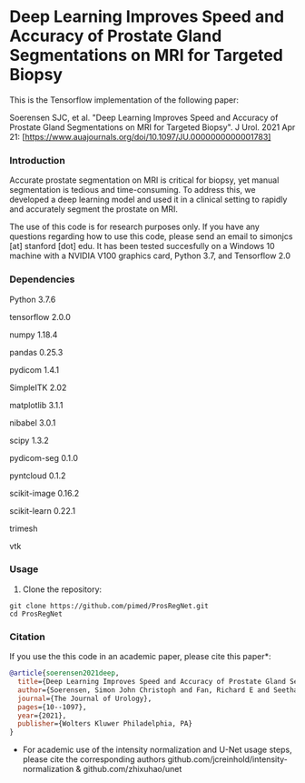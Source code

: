 # Deep Learning Improves Speed and Accuracy of Prostate Gland Segmentations on MRI for Targeted Biopsy

This is the Tensorflow implementation of the following paper:

Soerensen SJC, et al. "Deep Learning Improves Speed and Accuracy of Prostate Gland Segmentations on MRI for Targeted Biopsy". J Urol. 2021 Apr 21: [https://www.auajournals.org/doi/10.1097/JU.0000000000001783]

### Introduction

Accurate prostate segmentation on MRI is critical for biopsy, yet manual segmentation is tedious and time-consuming. To address this, we developed a deep learning model and used it in a clinical setting to rapidly and accurately segment the prostate on MRI.

The use of this code is for research purposes only. If you have any questions regarding how to use this code, please send an email to simonjcs [at] stanford [dot] edu. It has been tested succesfully on a Windows 10 machine with a NVIDIA V100 graphics card, Python 3.7, and Tensorflow 2.0

### Dependencies

Python 3.7.6

tensorflow 2.0.0

numpy  1.18.4

pandas 0.25.3

pydicom 1.4.1

SimpleITK 2.02

matplotlib 3.1.1

nibabel 3.0.1

scipy 1.3.2

pydicom-seg 0.1.0

pyntcloud 0.1.2

scikit-image 0.16.2

scikit-learn 0.22.1

trimesh

vtk

### Usage
1. Clone the repository:
```
git clone https://github.com/pimed/ProsRegNet.git
cd ProsRegNet
```

### Citation

If you use the this code in an academic paper, please cite this paper*:

```bibtex
@article{soerensen2021deep,
  title={Deep Learning Improves Speed and Accuracy of Prostate Gland Segmentations on MRI for Targeted Biopsy},
  author={Soerensen, Simon John Christoph and Fan, Richard E and Seetharaman, Arun and Chen, Leo and Shao, Wei and Bhattacharya, Indrani and Kim, Yong-hun and Sood, Rewa and Borre, Michael and Chung, Benjamin I and Sonn, Geoffrey A and Rusu, Mirabela},
  journal={The Journal of Urology},
  pages={10--1097},
  year={2021},
  publisher={Wolters Kluwer Philadelphia, PA}
}
```

* For academic use of the intensity normalization and U-Net usage steps, please cite the corresponding authors github.com/jcreinhold/intensity-normalization &  github.com/zhixuhao/unet
